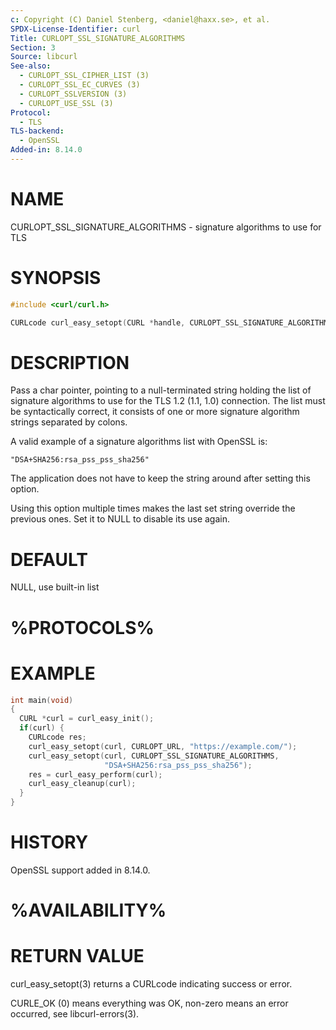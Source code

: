 ```yaml
---
c: Copyright (C) Daniel Stenberg, <daniel@haxx.se>, et al.
SPDX-License-Identifier: curl
Title: CURLOPT_SSL_SIGNATURE_ALGORITHMS
Section: 3
Source: libcurl
See-also:
  - CURLOPT_SSL_CIPHER_LIST (3)
  - CURLOPT_SSL_EC_CURVES (3)
  - CURLOPT_SSLVERSION (3)
  - CURLOPT_USE_SSL (3)
Protocol:
  - TLS
TLS-backend:
  - OpenSSL
Added-in: 8.14.0
---
```


# NAME

CURLOPT_SSL_SIGNATURE_ALGORITHMS - signature algorithms to use for TLS

# SYNOPSIS

~~~c
#include <curl/curl.h>

CURLcode curl_easy_setopt(CURL *handle, CURLOPT_SSL_SIGNATURE_ALGORITHMS, char *list);
~~~

# DESCRIPTION

Pass a char pointer, pointing to a null-terminated string holding the list of
signature algorithms to use for the TLS 1.2 (1.1, 1.0) connection. The list must
be syntactically correct, it consists of one or more signature algorithm strings
separated by colons.

A valid example of a signature algorithms list with OpenSSL is:
~~~
"DSA+SHA256:rsa_pss_pss_sha256"
~~~

The application does not have to keep the string around after setting this
option.

Using this option multiple times makes the last set string override the
previous ones. Set it to NULL to disable its use again.

# DEFAULT

NULL, use built-in list

# %PROTOCOLS%

# EXAMPLE

~~~c
int main(void)
{
  CURL *curl = curl_easy_init();
  if(curl) {
    CURLcode res;
    curl_easy_setopt(curl, CURLOPT_URL, "https://example.com/");
    curl_easy_setopt(curl, CURLOPT_SSL_SIGNATURE_ALGORITHMS,
                     "DSA+SHA256:rsa_pss_pss_sha256");
    res = curl_easy_perform(curl);
    curl_easy_cleanup(curl);
  }
}
~~~

# HISTORY

OpenSSL support added in 8.14.0.

# %AVAILABILITY%

# RETURN VALUE

curl_easy_setopt(3) returns a CURLcode indicating success or error.

CURLE_OK (0) means everything was OK, non-zero means an error occurred, see
libcurl-errors(3).
